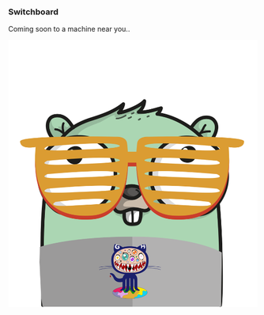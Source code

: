 ### Switchboard

Coming soon to a machine near you..

<p align="center">
  <img style="float: right;" src="examples/logo.png" alt="Gomerge logo"/>
</p>
